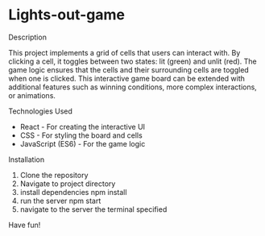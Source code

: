 # Lights-out-game

Description

This project implements a grid of cells that users can interact with. By clicking a cell, it toggles between two states: lit (green) and unlit (red). The game logic ensures that the cells and their surrounding cells are toggled when one is clicked. This interactive game board can be extended with additional features such as winning conditions, more complex interactions, or animations.

Technologies Used

- React - For creating the interactive UI
- CSS - For styling the board and cells
- JavaScript (ES6) - For the game logic

Installation

1. Clone the repository
2. Navigate to project directory
3. install dependencies
   npm install
4. run the server
   npm start
5. navigate to the server the terminal specified


Have fun!

